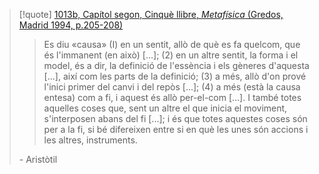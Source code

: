 
> [!quote] [1013b, Capítol segon, Cinquè llibre, _Metafísica_ (Gredos, Madrid 1994, p.205-208)](https://www.wikisofia.cat/wiki/Recurs:Arist%C3%B2til:_els_primers_principis_i_les_causes)
>> Es diu «causa» (I) en un sentit, allò de què es fa quelcom, que és l'immanent (en això) [...]; (2) en un altre sentit, la forma i el model, és a dir, la definició de l'essència i els gèneres d'aquesta [...], així com les parts de la definició; (3) a més, allò d'on prové l'inici primer del canvi i del repòs [...]; (4) a més (està la causa entesa) com a fi, i aquest és allò per-el-com [...]. I també totes aquelles coses que, sent un altre el que inicia el moviment, s'interposen abans del fi [...]; i és que totes aquestes coses són per a la fi, si bé difereixen entre si en què les unes són accions i les altres, instruments.
>
> \- Aristòtil

